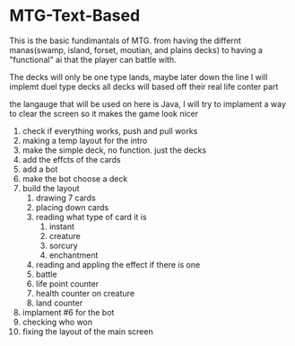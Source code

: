 # MTG-Text-Based
This is the basic fundimantals of MTG. from having the differnt manas(swamp, island, forset, moutian, and plains decks) to having a "functional" ai that the player can battle with.

The decks will only be one type lands, maybe later down the line I will implemt duel type decks
  all decks will based off their real life conter part

the langauge that will be used on here is Java, I will try to implament a way to clear the screen so it makes the game look nicer

1. check if everything works, push and pull works
2. making a temp layout for the intro
3. make the simple deck, no function. just the decks
4. add the effcts of the cards
5. add a bot
6. make the bot choose a deck
7. build the layout
    1. drawing 7 cards
    2. placing down cards
    3. reading what type of card it is
        1. instant
        2. creature
        3. sorcury
        4. enchantment
    4. reading and appling the effect if there is one
    5. battle
    6. life point counter
    7. health counter on creature
    8. land counter
8. implament #6 for the bot
9. checking who won
10. fixing the layout of the main screen
